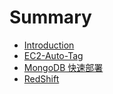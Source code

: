 # Summary

* [Introduction](README.md)
* [EC2-Auto-Tag](EC2_Auto_Tag.md)
* [MongoDB 快速部署](MangoDB.md)
* [RedShift](RedShift_MySQL.md)
